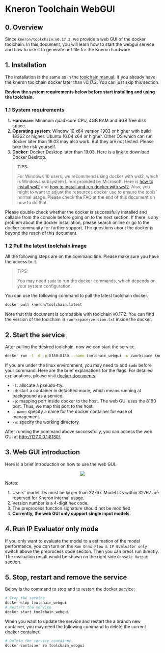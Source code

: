 # Kneron Toolchain WebGUI

## 0. Overview

Since `kneron/toolchain:v0.17.2`, we provide a web GUI of the docker toolchain. In this document, you will learn
how to start the webgui service and how to use it to generate nef file for the Kneron hardware.

## 1. Installation

The installation is the same as in the [toolchain manual](http://doc.kneron.com/docs/#toolchain/manual/).
If you already have the kneron toolchain docker later than v0.17.2. You can just skip this section.

**Review the system requirements below before start installing and using the toolchain.**

### 1.1 System requirements

1. **Hardware**: Minimum quad-core CPU, 4GB RAM and 6GB free disk space.
2. **Operating system**: Window 10 x64 version 1903 or higher with build 18362 or higher. Ubuntu 16.04 x64 or higher.
Other OS which can run docker later than 19.03 may also work. But they are not tested. Please take the risk yourself.
3. **Docker**: Docker Desktop later than 19.03. Here is a [link](https://www.docker.com/products/docker-desktop) to
download Docker Desktop.

> **TIPS:**
>
> For Windows 10 users, we recommend using docker with wsl2, which is Windows subsystem Linux provided by Microsoft.
> Here is [how to install wsl2](https://docs.microsoft.com/en-us/windows/wsl/install-win10) and
> [how to install and run docker with wsl2](https://docs.docker.com/docker-for-windows/wsl/). Also, you might to want to
> adjust the resources docker use to ensure the tools' normal usage. Please check the FAQ at the end of this document on
> how to do that.

Please double-check whether the docker is successfully installed and callable from the console before going on to the
next section. If there is any problem about the docker installation, please search online or go to the docker community
for further support. The questions about the docker is beyond the reach of this document.

### 1.2 Pull the latest toolchain image

All the following steps are on the command line. Please make sure you have the access to it.

> TIPS:
>
> You may need `sudo` to run the docker commands, which depends on your system configuration.


You can use the following command to pull the latest toolchain docker.

```bash
docker pull kneron/toolchain:latest
```

Note that this document is compatible with toolchain v0.17.2. You can find the version of the toolchain in
`/workspace/version.txt` inside the docker.

## 2. Start the service

After pulling the desired toolchain, now we can start the service.

```bash
docker run -t -d -p 8180:8180 --name toolchain_webgui -w /workspace kneron/toolchain:latest /workspace/webgui/runWebGUI.sh
```

If you are under the linux environment, you may need to add `sudo` before your command. Here are the brief explanations
for the flags. For detailed explanations, please visit [docker documents](https://docs.docker.com/engine/reference/run/).

* `-t`: allocate a pseudo-tty.
* `-d`: start a container in detached mode, which means running at background as a service.
* `-p`: mapping port inside docker to the host. The web GUI uses the 8180 port. Thus, we map this port to the host.
* `--name`: specify a name for the docker container for ease of management.
* `-w`: specify the working directory.

After running the command above successfully, you can access the web GUI at <http://127.0.0.1:8180/>.

## 3. Web GUI introduction

Here is a brief introduction on how to use the web GUI.

<div align="center">
<img src="../imgs/webgui/webgui_0.png">
</div>

Notes:

1. Users' model IDs must be larger than 32767. Model IDs within 32767 are reserved for Kneron internal usage.
2. Version number is a 4-digit hex code.
3. The preprocess function signature should not be modified.
4. **Currently, the web GUI only support single input models.**

## 4. Run IP Evaluator only mode

If you only want to evaluate the model to a estimation of the model performance,
you can turn on the `Run Onnx Flow & IP Evaluator only` switch above the preprocess code seciton.
Then you can press run directly. The evaluation result would be shown on the right side `Console Output` section.

## 5. Stop, restart and remove the service

Below is the command to stop and to restart the docker service:

```bash
# Stop the service
docker stop toolchain_webgui
# Restart the service
docker start toolchain_webgui
```

When you want to update the service and restart the a branch new container, you may need the following command to delete
the current docker container.

```bash
# Delete the service container.
docker container rm toolchain_webgui
```
